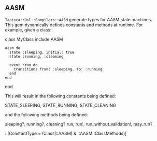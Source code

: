 ## AASM

`Tapioca::Dsl::Compilers::AASM` generate types for AASM state machines.
This gem dynamically defines constants and methods at runtime. For
example, given a class:

  class MyClass
    include AASM

    aasm do
      state :sleeping, initial: true
      state :running, :cleaning

      event :run do
        transitions from: :sleeping, to: :running
      end
    end
  end

This will result in the following constants being defined:

  STATE_SLEEPING, STATE_RUNNING, STATE_CLEANING

and the following methods being defined:

  sleeping?, running?, cleaning?
  run, run!, run_without_validation!, may_run?

: [ConstantType = (Class[::AASM] & ::AASM::ClassMethods)]
